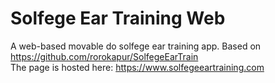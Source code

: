 # Solfege Ear Training Web
 A web-based movable do solfege ear training app. Based on https://github.com/rorokapur/SolfegeEarTrain<br/>
 The page is hosted here: https://www.solfegeeartraining.com<br/>
